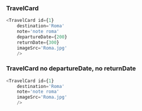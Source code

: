 ### TravelCard ###

```js
<TravelCard id={1} 
    destination='Roma' 
    note='note roma' 
    departureDate={200} 
    returnDate={300}
    imageSrc='Roma.jpg'
    />
```
### TravelCard no departureDate, no returnDate ###

```js
<TravelCard id={1} 
    destination='Roma' 
    note='note roma' 
    imageSrc='Roma.jpg'
    />
```